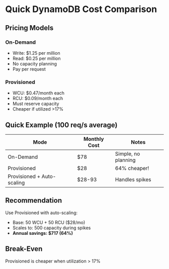 # Quick DynamoDB Cost Comparison

## Pricing Models

### On-Demand
- Write: $1.25 per million
- Read: $0.25 per million
- No capacity planning
- Pay per request

### Provisioned
- WCU: $0.47/month each
- RCU: $0.09/month each
- Must reserve capacity
- Cheaper if utilized >17%

## Quick Example (100 req/s average)

| Mode | Monthly Cost | Notes |
|------|--------------|-------|
| On-Demand | $78 | Simple, no planning |
| Provisioned | $28 | 64% cheaper! |
| Provisioned + Auto-scaling | $28-93 | Handles spikes |

## Recommendation
Use Provisioned with auto-scaling:
- Base: 50 WCU + 50 RCU ($28/mo)
- Scales to: 500 capacity during spikes
- **Annual savings: $717 (64%)**

## Break-Even
Provisioned is cheaper when utilization > 17%
